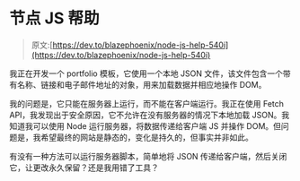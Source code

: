 # 节点 JS 帮助

> 原文:[https://dev.to/blazephoenix/node-js-help-540i](https://dev.to/blazephoenix/node-js-help-540i)

我正在开发一个 portfolio 模板，它使用一个本地 JSON 文件，该文件包含一个带有名称、链接和电子邮件地址的对象，用来加载数据并相应地操作 DOM。

我的问题是，它只能在服务器上运行，而不能在客户端运行。我正在使用 Fetch API，我发现出于安全原因，它不允许在没有服务器的情况下本地加载 JSON。我知道我可以使用 Node 运行服务器，将数据传递给客户端 JS 并操作 DOM。但问题是，我希望最终的网站是静态的，变化是持久的，但事实并非如此。

有没有一种方法可以运行服务器脚本，简单地将 JSON 传递给客户端，然后关闭它，让更改永久保留？还是我用错了工具？
